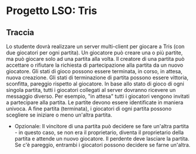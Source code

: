 # Progetto LSO: Tris
## Traccia
Lo studente dovrà realizzare un server multi-client per giocare a Tris (con due giocatori per ogni
partita). Un giocatore può creare una o più partite, ma può giocare solo ad una partita alla volta. Il
creatore di una partita può accettare o rifiutare la richiesta di partecipazione alla partita da un nuovo
giocatore. Gli stati di gioco possono essere terminata, in corso, in attesa, nuova creazione. Gli stati
di terminazione di partita possono essere vittoria, sconfitta, pareggio rispetto al giocatore. In base
allo stato di gioco di ogni singola partita, tutti i giocatori collegati al server dovranno ricevere un
messaggio diverso. Per esempio, "in attesa" tutti i giocatori vengono invitati a partecipare alla
partita. Le partite devono essere identificate in maniera univoca. A fine partita (terminata), i
giocatori di ogni partita possono scegliere se iniziare o meno un'altra partita.

- Opzionale: Il vincitore di una partita può decidere se fare un'altra partita - in questo caso, se
non era il proprietario, diventa il proprietario della partita e attende un nuovo giocatore. Il
perdente deve lasciare la partita. Se c'è pareggio, entrambi i giocatori possono decidere se
farne un'altra.